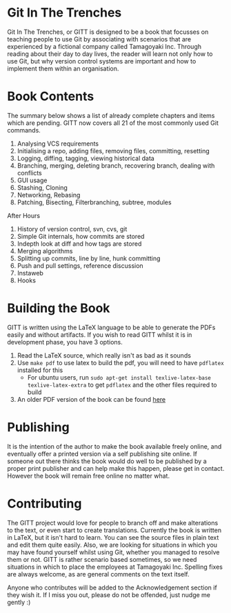 # Git In The Trenches

Git In The Trenches, or GITT is designed to be a book that focusses on teaching people to use Git by associating with scenarios that are experienced by a fictional company called Tamagoyaki Inc.
Through reading about their day to day lives, the reader will learn not only how to use Git, but why version control systems are important and how to implement them within an organisation.

# Book Contents

The summary below shows a list of already complete chapters and items which are pending.  GITT now covers all 21 of the most commonly used Git commands.

1. Analysing VCS requirements
2. Initialising a repo, adding files, removing files, committing, resetting
3. Logging, diffing, tagging, viewing historical data
4. Branching, merging, deleting branch, recovering branch, dealing with conflicts
5. GUI usage
6. Stashing, Cloning
7. Networking, Rebasing
8. Patching, Bisecting, Filterbranching, subtree, modules 

After Hours

1. History of version control, svn, cvs, git
2. Simple Git internals, how commits are stored
3. Indepth look at diff and how tags are stored
4. Merging algorithms
5. Splitting up commits, line by line, hunk committing
6. Push and pull settings, reference discussion
7. Instaweb
8. Hooks

# Building the Book

GITT is written using the LaTeX language to be able to generate the PDFs easily and without artifacts.
If you wish to read GITT whilst it is in development phase, you have 3 options.

1. Read the LaTeX source, which really isn't as bad as it sounds
2. Use `make pdf` to use latex to build the pdf, you will need to have `pdflatex` installed for this
      * For ubuntu users, run `sudo apt-get install texlive-latex-base texlive-latex-extra` to get `pdflatex` and the other files required to build
3. An older PDF version of the book can be found <a href="https://github.com/downloads/cbx33/gitt/gitt.pdf">here</a>

# Publishing

It is the intention of the author to make the book available freely online, and eventually offer a printed version via a self publishing site online.
If someone out there thinks the book would do well to be published by a proper print publisher and can help make this happen, please get in contact.
However the book will remain free online no matter what.

# Contributing

The GITT project would love for people to branch off and make alterations to the text, or even start to create translations.
Currently the book is written in LaTeX, but it isn't hard to learn.
You can see the source files in plain text and edit them quite easily.
Also, we are looking for situations in which you may have found yourself whilst using Git, whether you managed to resolve them or not.
GITT is rather scenario based sometimes, so we need situations in which to place the employees at Tamagoyaki Inc.
Spelling fixes are always welcome, as are general comments on the text itself.

Anyone who contributes will be added to the Acknowledgement section if they wish it.
If I miss you out, please do not be offended, just nudge me gently :)
